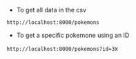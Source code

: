 - To get all data in the csv

```http://localhost:8000/pokemons```

- To get a specific pokemone using an ID

```http://localhost:8000/pokemons?id=3```x